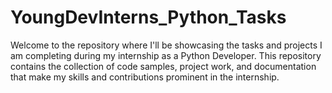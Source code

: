 # YoungDevInterns_Python_Tasks
Welcome to the repository where I'll be showcasing the tasks and projects I am completing during my internship as a Python Developer. This repository contains the collection of code samples, project work, and documentation that make my skills and contributions prominent in the internship.
